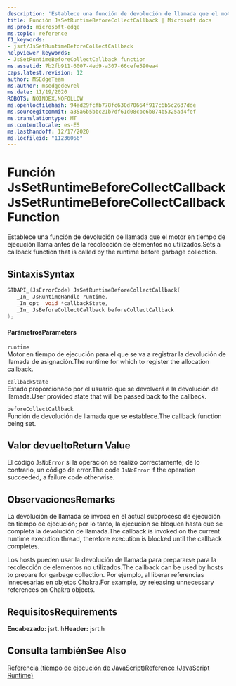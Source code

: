 ```yaml
---
description: 'Establece una función de devolución de llamada que el motor en tiempo de ejecución llama antes de la recolección de elementos no utilizados. '
title: Función JsSetRuntimeBeforeCollectCallback | Microsoft docs
ms.prod: microsoft-edge
ms.topic: reference
f1_keywords:
- jsrt/JsSetRuntimeBeforeCollectCallback
helpviewer_keywords:
- JsSetRuntimeBeforeCollectCallback function
ms.assetid: 7b2fb911-6007-4ed9-a307-66cefe590ea4
caps.latest.revision: 12
author: MSEdgeTeam
ms.author: msedgedevrel
ms.date: 11/19/2020
ROBOTS: NOINDEX,NOFOLLOW
ms.openlocfilehash: 94ad29fcfb778fc630d70664f917c6b5c2637dde
ms.sourcegitcommit: a35a6b5bbc21b7df61d08cbc6b074b5325ad4fef
ms.translationtype: MT
ms.contentlocale: es-ES
ms.lasthandoff: 12/17/2020
ms.locfileid: "11236066"
---
```

# <span data-ttu-id="fd5c0-103">Función JsSetRuntimeBeforeCollectCallback</span><span class="sxs-lookup"><span data-stu-id="fd5c0-103">JsSetRuntimeBeforeCollectCallback Function</span></span>

<span data-ttu-id="fd5c0-104">Establece una función de devolución de llamada que el motor en tiempo de ejecución llama antes de la recolección de elementos no utilizados.</span><span class="sxs-lookup"><span data-stu-id="fd5c0-104">Sets a callback function that is called by the runtime before garbage collection.</span></span>  
  
## <span data-ttu-id="fd5c0-105">Sintaxis</span><span class="sxs-lookup"><span data-stu-id="fd5c0-105">Syntax</span></span>  
  
```cpp  
STDAPI_(JsErrorCode) JsSetRuntimeBeforeCollectCallback(  
   _In_ JsRuntimeHandle runtime,  
   _In_opt_ void *callbackState,  
   _In_ JsBeforeCollectCallback beforeCollectCallback  
);  
```  
  
#### <span data-ttu-id="fd5c0-106">Parámetros</span><span class="sxs-lookup"><span data-stu-id="fd5c0-106">Parameters</span></span>  
 `runtime`  
 <span data-ttu-id="fd5c0-107">Motor en tiempo de ejecución para el que se va a registrar la devolución de llamada de asignación.</span><span class="sxs-lookup"><span data-stu-id="fd5c0-107">The runtime for which to register the allocation callback.</span></span>  
  
 `callbackState`  
 <span data-ttu-id="fd5c0-108">Estado proporcionado por el usuario que se devolverá a la devolución de llamada.</span><span class="sxs-lookup"><span data-stu-id="fd5c0-108">User provided state that will be passed back to the callback.</span></span>  
  
 `beforeCollectCallback`  
 <span data-ttu-id="fd5c0-109">Función de devolución de llamada que se establece.</span><span class="sxs-lookup"><span data-stu-id="fd5c0-109">The callback function being set.</span></span>  
  
## <span data-ttu-id="fd5c0-110">Valor devuelto</span><span class="sxs-lookup"><span data-stu-id="fd5c0-110">Return Value</span></span>  
 <span data-ttu-id="fd5c0-111">El código `JsNoError` si la operación se realizó correctamente; de lo contrario, un código de error.</span><span class="sxs-lookup"><span data-stu-id="fd5c0-111">The code `JsNoError` if the operation succeeded, a failure code otherwise.</span></span>  
  
## <span data-ttu-id="fd5c0-112">Observaciones</span><span class="sxs-lookup"><span data-stu-id="fd5c0-112">Remarks</span></span>  
 <span data-ttu-id="fd5c0-113">La devolución de llamada se invoca en el actual subproceso de ejecución en tiempo de ejecución; por lo tanto, la ejecución se bloquea hasta que se completa la devolución de llamada.</span><span class="sxs-lookup"><span data-stu-id="fd5c0-113">The callback is invoked on the current runtime execution thread, therefore execution is blocked until the callback completes.</span></span>  
  
 <span data-ttu-id="fd5c0-114">Los hosts pueden usar la devolución de llamada para prepararse para la recolección de elementos no utilizados.</span><span class="sxs-lookup"><span data-stu-id="fd5c0-114">The callback can be used by hosts to prepare for garbage collection.</span></span> <span data-ttu-id="fd5c0-115">Por ejemplo, al liberar referencias innecesarias en objetos Chakra.</span><span class="sxs-lookup"><span data-stu-id="fd5c0-115">For example, by releasing unnecessary references on Chakra objects.</span></span>  
  
## <span data-ttu-id="fd5c0-116">Requisitos</span><span class="sxs-lookup"><span data-stu-id="fd5c0-116">Requirements</span></span>  
 <span data-ttu-id="fd5c0-117">**Encabezado:** jsrt. h</span><span class="sxs-lookup"><span data-stu-id="fd5c0-117">**Header:** jsrt.h</span></span>  
  
## <span data-ttu-id="fd5c0-118">Consulta también</span><span class="sxs-lookup"><span data-stu-id="fd5c0-118">See Also</span></span>  
 [<span data-ttu-id="fd5c0-119">Referencia (tiempo de ejecución de JavaScript)</span><span class="sxs-lookup"><span data-stu-id="fd5c0-119">Reference (JavaScript Runtime)</span></span>](../chakra-hosting/reference-javascript-runtime.md)
